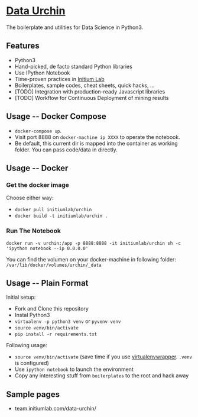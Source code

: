 # [Data Urchin](https://github.com/initiumlab/data-urchin)

The boilerplate and utilities for Data Science in Python3.

## Features

* Python3
* Hand-picked, de facto standard Python libraries
* Use IPython Notebook
* Time-proven practices in [Initium Lab](http://initiumlab.com)
* Boilerplates, sample codes, cheat sheets, quick hacks, ...
* [TODO] Integration with production-ready Javascript libraries
* [TODO] Workflow for Continuous Deployment of mining results

## Usage -- Docker Compose

* `docker-compose up`.
* Visit port 8888 on `docker-machine ip XXXX` to operate the notebook.
* Be default, this current dir is mapped into the container as working folder. You can pass code/data in directly.

## Usage -- Docker

### Get the docker image

Choose either way:

* `docker pull initiumlab/urchin`
* `docker build -t initiumlab/urchin .`

### Run The Notebook

```
docker run -v urchin:/app -p 8888:8888 -it initiumlab/urchin sh -c 'ipython notebook --ip 0.0.0.0'
```

You can find the volumen on your docker-machine in following folder:
`/var/lib/docker/volumes/urchin/_data`

## Usage -- Plain Format

Initial setup:

* Fork and Clone this repository
* Instal Python3
* `virtualenv -p python3 venv` or `pyvenv venv`
* `source venv/bin/activate`
* `pip install -r requirements.txt`

Following usage:

* `source venv/bin/activate` (save time if you use [virtualenvwrapper](https://virtualenvwrapper.readthedocs.org/en/latest/). `.venv` is configured)
* Use `ipython notebook` to launch the environment
* Copy any interesting stuff from `boilerplates` to the root and hack away

## Sample pages

* team.initiumlab.com/data-urchin/

